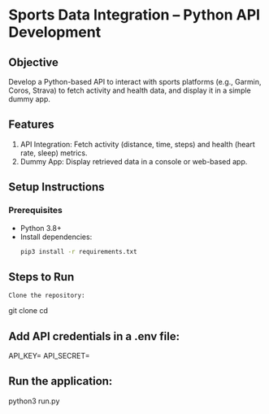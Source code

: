 # Sports Data Integration – Python API Development  

## Objective  
Develop a Python-based API to interact with sports platforms (e.g., Garmin, Coros, Strava) to fetch activity and health data, and display it in a simple dummy app.  

## Features  
1. API Integration: Fetch activity (distance, time, steps) and health (heart rate, sleep) metrics.  
2. Dummy App: Display retrieved data in a console or web-based app.   
 
## Setup Instructions  

### Prerequisites  
- Python 3.8+  
- Install dependencies:  
  ```bash
  pip3 install -r requirements.txt


## Steps to Run

    Clone the repository:

git clone <repository-url>
cd <repository-folder>

## Add API credentials in a .env file:

API_KEY=<your-api-key>
API_SECRET=<your-api-secret>

## Run the application:

python3 run.py  
